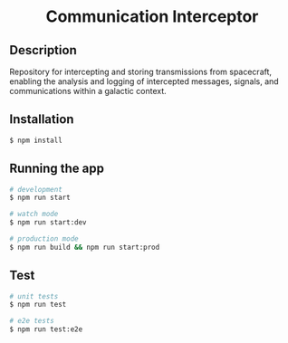 <div align="center">
  <h1>Communication Interceptor</h1>
</div>

## Description

Repository for intercepting and storing transmissions from spacecraft, enabling the analysis and logging of intercepted messages, signals, and communications within a galactic context.

## Installation

```bash
$ npm install
```

## Running the app

```bash
# development
$ npm run start

# watch mode
$ npm run start:dev

# production mode
$ npm run build && npm run start:prod
```

## Test

```bash
# unit tests
$ npm run test

# e2e tests
$ npm run test:e2e
```

